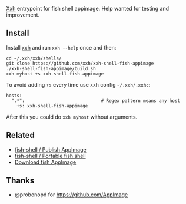 [Xxh](https://github.com/xxh/xxh) entrypoint for fish shell appimage. Help wanted for testing and improvement.

## Install
Install [xxh](https://github.com/xxh/xxh) and run `xxh --help` once and then:
```
cd ~/.xxh/xxh/shells/
git clone https://github.com/xxh/xxh-shell-fish-appimage
./xxh-shell-fish-appimage/build.sh
xxh myhost +s xxh-shell-fish-appimage
```
To avoid adding `+s` every time use xxh config `~/.xxh/.xxhc`:
```
hosts:
  ".*":                             # Regex pattern means any host
    +s: xxh-shell-fish-appimage
```
After this you could do `xxh myhost` without arguments.

## Related 
* [fish-shell / Publish AppImage](https://github.com/fish-shell/fish-shell/issues/6475)
* [fish-shell / Portable fish shell](https://github.com/fish-shell/fish-shell/issues/3095)
* [Download fish AppImage](https://download.opensuse.org/repositories/shells:/fish:/nightly:/master/AppImage/)

## Thanks
* @probonopd for https://github.com/AppImage
